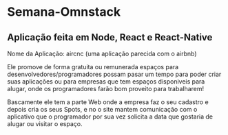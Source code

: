 # Semana-Omnstack

## Aplicação feita em Node, React e React-Native ##

Nome da Aplicação: aircnc (uma aplicação parecida com o airbnb)

Ele promove de forma gratuita ou remunerada espaços para desenvolvedores/programadores possam pasar um tempo para poder criar suas aplicações ou para empresas que tem espaços disponiveis para alugar, onde os programadores farão bom proveito para trabalharem!

Bascamente ele tem a parte Web onde a empresa faz o seu cadastro e depois cria os seus Spots, e no o site mantem comunicação com o aplicativo que o programador por sua vez solicita a data que gostaria de alugar ou visitar o espaço.
